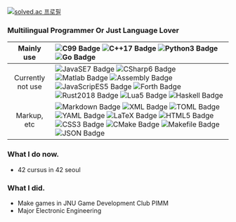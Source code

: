 [![solved.ac 프로필](http://mazassumnida.wtf/api/v2/generate_badge?boj=tetramad)](https://solved.ac/tetramad)

### Multilingual Programmer Or Just Language Lover

|Mainly use|![C99 Badge](https://img.shields.io/badge/-C99-A8B9CC?style=flat&logo=C&logoColor=FFFFFF) ![C++17 Badge](https://img.shields.io/badge/-C%2B%2B17-00599C?style=flat&logo=C%2B%2B&logoColor=FFFFFF) ![Python3 Badge](https://img.shields.io/badge/-Python3-3776AB?style=flat&logo=Python&logoColor=FFFFFF) ![Go Badge](https://img.shields.io/badge/-Go-00ADD8?style=flat&logo=Go&logoColor=FFFFFF)|
|:-:|:-|
|Currently not use|![JavaSE7 Badge](https://img.shields.io/badge/-JavaSE7-007396?style=flat&logo=Java&logoColor=FFFFFF) ![CSharp6 Badge](https://img.shields.io/badge/-C%236-239120?style=flat&logo=C-Sharp&logoColor=FFFFFF) ![Matlab Badge](https://img.shields.io/badge/-Matlab-0076A8?style=flat&logo=Mathworks&logoColor=FFFFFF) ![Assembly Badge](https://img.shields.io/badge/-Assembly-000000?style=flat) ![JavaScripES5 Badge](https://img.shields.io/badge/-JavaScriptES5-F7DF1E?style=flat&logo=JavaScript&logoColor=FFFFFF) ![Forth Badge](https://img.shields.io/badge/-Forth-000000?style=flat) ![Rust2018 Badge](https://img.shields.io/badge/-Rust2018-000000?style=flat&logo=Rust&logoColor=FFFFFF) ![Lua5 Badge](https://img.shields.io/badge/-Lua5-2C2D72?style=flat&logo=Lua&logoColor=FFFFFF) ![Haskell Badge](https://img.shields.io/badge/-Haskell-5D4F85?style=flat&logo=Haskell&logoColor=FFFFFF)|
|Markup, etc|![Markdown Badge](https://img.shields.io/badge/-Markdown-000000?style=flat&logo=Markdown&logoColor=FFFFFF) ![XML Badge](https://img.shields.io/badge/-XML-000000?style=flat) ![TOML Badge](https://img.shields.io/badge/-TOML-000000?style=flat) ![YAML Badge](https://img.shields.io/badge/-YAML-000000?style=flat) ![LaTeX Badge](https://img.shields.io/badge/-LaTeX-008080?style=flat&logo=LaTeX&logoColor=FFFFFF) ![HTML5 Badge](https://img.shields.io/badge/-HTML5-E34F26?style=flat&logo=HTML5&logoColor=FFFFFF) ![CSS3 Badge](https://img.shields.io/badge/-CSS3-1572B6?style=flat&logo=CSS3&logoColor=FFFFFF) ![CMake Badge](https://img.shields.io/badge/-CMake-064F8C?style=flat&logo=CMake&logoColor=FFFFFF) ![Makefile Badge](https://img.shields.io/badge/-Makefile-000000?style=flat) ![JSON Badge](https://img.shields.io/badge/-JSON-000000?style=flat&logo=JSON&logoColor=FFFFFF)|

### What I do now.
- 42 cursus in 42 seoul

### What I did.
- Make games in JNU Game Development Club PIMM
- Major Electronic Engineering
